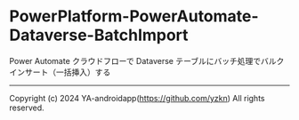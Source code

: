 # PowerPlatform-PowerAutomate-Dataverse-BatchImport

Power Automate クラウドフローで Dataverse テーブルにバッチ処理でバルクインサート（一括挿入）する

---

Copyright (c) 2024 YA-androidapp(https://github.com/yzkn) All rights reserved.
